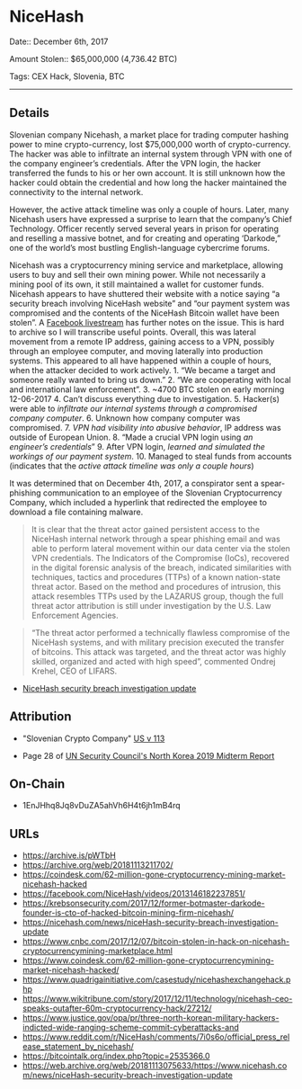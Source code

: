 # NiceHash

Date:: December 6th, 2017

Amount Stolen:: $65,000,000 (4,736.42 BTC)

Tags: CEX Hack, Slovenia, BTC


---


## Details


Slovenian company Nicehash, a market place for trading computer hashing power to mine crypto-currency, lost $75,000,000 worth of crypto-currency. The hacker was able to infiltrate an internal system through VPN with one of the company engineer’s credentials. After the VPN login, the hacker transferred the funds to his or her own account. It is still unknown how the hacker could obtain the credential and how long the hacker maintained the connectivity to the internal network. 

However, the active attack timeline was only a couple of hours. Later, many Nicehash users have expressed a surprise to learn that the company’s Chief Technology. Officer recently served several years in prison for operating and reselling a massive botnet, and for creating and operating ‘Darkode,” one of the world’s most bustling English-language cybercrime forums.

Nicehash was a cryptocurrency mining service and marketplace, allowing users to buy and sell their own mining power. While not necessarily a mining pool of its own, it still maintained a wallet for customer funds. Nicehash appears to have shuttered their website with a notice saying “a security breach involving NiceHash website” and “our payment system was compromised and the contents of the NiceHash Bitcoin wallet have been stolen”. A [Facebook livestream](https://facebook.com/NiceHash/videos/2013146182237851/) has further notes on the issue. This is hard to archive so I will transcribe useful points. Overall, this was lateral movement from a remote IP address, gaining access to a VPN, possibly through an employee computer, and moving laterally into production systems. This appeared to all have happened within a couple of hours, when the attacker decided to work actively. 1. “We became a target and someone really wanted to bring us down.” 2. “We are cooperating with local and international law enforcement”. 3. ~4700 BTC stolen on early morning 12-06-2017 4. Can’t discuss everything due to investigation. 5. Hacker(s) were able to *infiltrate our internal systems through a compromised company computer*. 6. Unknown how company computer was compromised. 7. *VPN had visibility into abusive behavior*, IP address was outside of European Union. 8. “Made a crucial VPN login using *an engineer’s credentials*” 9. After VPN login, *learned and simulated the workings of our payment system*. 10. Managed to steal funds from accounts (indicates that the *active attack timeline was only a couple hours*)

It was determined that on December 4th, 2017, a conspirator sent a spear-phishing communication to an employee of the Slovenian Cryptocurrency Company, which included a hyperlink that redirected the employee to download a file containing malware.

> It is clear that the threat actor gained persistent access to the NiceHash internal network through a spear phishing email and was able to perform lateral movement within our data center via the stolen VPN credentials. The Indicators of the Compromise (IoCs), recovered in the digital forensic analysis of the breach, indicated similarities with techniques, tactics and procedures (TTPs) of a known nation-state threat actor. Based on the method and procedures of intrusion, this attack resembles TTPs used by the LAZARUS group, though the full threat actor attribution is still under investigation by the U.S. Law Enforcement Agencies.

> “The threat actor performed a technically flawless compromise of the NiceHash systems, and with military precision executed the transfer of bitcoins. This attack was targeted, and the threat actor was highly skilled, organized and acted with high speed”, commented Ondrej Krehel, CEO of LIFARS.

- [NiceHash security breach investigation update](https://web.archive.org/web/20181113075633/https://www.nicehash.com/news/niceHash-security-breach-investigation-update)

## Attribution

- "Slovenian Crypto Company" [US v 113](https://github.com/tayvano/lazarus-bluenoroff-research/blob/main/pdfs/2020-03-02_USA-v-113_yinyin_complaint-cv-606.pdf)


- Page 28 of [UN Security Council's North Korea 2019 Midterm Report](../pdfs/2019-08-30_UN-Security-Council_s-2019-691.pdf)

## On-Chain

- 1EnJHhq8Jq8vDuZA5ahVh6H4t6jh1mB4rq


## URLs

- https://archive.is/pWTbH
- https://archive.org/web/20181113211702/ 
- https://coindesk.com/62-million-gone-cryptocurrency-mining-market-nicehash-hacked
- https://facebook.com/NiceHash/videos/2013146182237851/  
- https://krebsonsecurity.com/2017/12/former-botmaster-darkode-founder-is-cto-of-hacked-bitcoin-mining-firm-nicehash/
- https://nicehash.com/news/niceHash-security-breach-investigation-update 
- https://www.cnbc.com/2017/12/07/bitcoin-stolen-in-hack-on-nicehash-cryptocurrencymining-marketplace.html 
- https://www.coindesk.com/62-million-gone-cryptocurrencymining-market-nicehash-hacked/ 
- https://www.quadrigainitiative.com/casestudy/nicehashexchangehack.php
- https://www.wikitribune.com/story/2017/12/11/technology/nicehash-ceo-speaks-outafter-60m-cryptocurrency-hack/27212/ 
- https://www.justice.gov/opa/pr/three-north-korean-military-hackers-indicted-wide-ranging-scheme-commit-cyberattacks-and
- https://www.reddit.com/r/NiceHash/comments/7i0s6o/official_press_release_statement_by_nicehash/
- https://bitcointalk.org/index.php?topic=2535366.0
- https://web.archive.org/web/20181113075633/https://www.nicehash.com/news/niceHash-security-breach-investigation-update